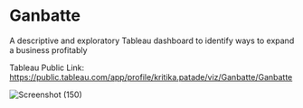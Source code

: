 # Ganbatte
A descriptive and exploratory Tableau dashboard to identify ways to expand a business profitably

Tableau Public Link: https://public.tableau.com/app/profile/kritika.patade/viz/Ganbatte/Ganbatte

![Screenshot (150)](https://github.com/kritikapatade/Ganbatte/assets/115491485/ceaf622e-42ae-4370-a6ae-e035096056c6)
